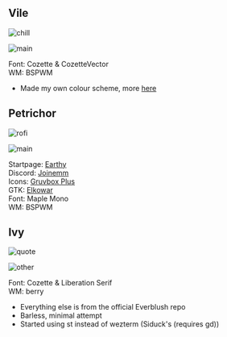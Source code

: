## Vile
![chill](https://github.com/masroof-maindak/dots/assets/62666332/144c4ab8-3000-44d6-a188-1d64171e76b3)

![main](https://github.com/masroof-maindak/dots/assets/62666332/822b3e09-e2e4-4a38-8aeb-30c8adbda4bd)

Font: Cozette & CozetteVector<br>
WM: BSPWM<br>
- Made my own colour scheme, more [here](https://github.com/masroof-maindak/swamp.nvim)

## Petrichor
![rofi](https://github.com/masroof-maindak/dots/assets/62666332/05a83848-0957-453c-b33a-bbfccea62d45)

![main](https://github.com/masroof-maindak/dots/assets/62666332/98190209-c063-400e-93d5-aa40bfe5aa59)

Startpage: [Earthy](https://github.com/MujtabaAsim/Earthy) <br>
Discord: [Joinemm](https://github.com/joinemm/discord-css/tree/master) <br>
Icons: [Gruvbox Plus](https://github.com/SylEleuth/gruvbox-plus-icon-pack)<br>
GTK: [Elkowar](https://github.com/elkowar/gtk/tree/master)<br>
Font: Maple Mono<br>
WM: BSPWM<br>


## Ivy<br>
![quote](https://github.com/MujtabaAsim/dots/assets/62666332/0944f951-a91c-4a51-a0f1-6757f9c88a4c)

![other](https://github.com/MujtabaAsim/dots/assets/62666332/a99ffc1a-813c-4505-8dd8-82f5e10178ec)

Font: Cozette & Liberation Serif<br>
WM: berry<br>
- Everything else is from the official Everblush repo
- Barless, minimal attempt
- Started using st instead of wezterm (Siduck's (requires gd))
